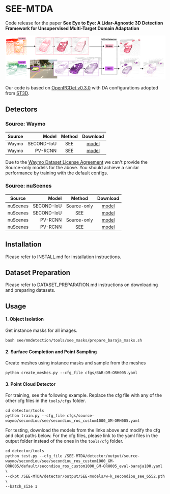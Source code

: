 # SEE-MTDA

Code release for the paper **See Eye to Eye: A Lidar-Agnostic 3D Detection Framework for Unsupervised Multi-Target Domain Adaptation**

![pipeline](./docs/pipeline.png)

Our code is based on [OpenPCDet v0.3.0](https://github.com/open-mmlab/OpenPCDet/tree/v0.3.0) with DA configurations adopted from [ST3D](https://github.com/CVMI-Lab/ST3D). 

## Detectors

### Source: Waymo
| Source | Model | Method | Download | 
|--------|------:|:------:|:--------:|
| Waymo | SECOND-IoU | SEE | [model](https://drive.google.com/file/d/1AP436Sq8XKM6sU8MchHgUKTKKgVavvQl/view?usp=sharing) |
| Waymo | PV-RCNN | SEE | [model](https://drive.google.com/file/d/1oaRA-LZelDKfU8eFii_h6VYeoYnXjAix/view?usp=sharing) |

Due to the [Waymo Dataset License Agreement](https://waymo.com/open/terms/) we can't provide the Source-only models for the above. You should achieve a similar performance by training with the default configs. 

### Source: nuScenes
| Source | Model | Method | Download | 
|--------|------:|:------:|:--------:|
| nuScenes | SECOND-IoU | Source-only | [model](https://drive.google.com/file/d/1ZDJqBWJzM-cfCYj_nrtRMNSXauv5enUz/view?usp=sharing) | 
| nuScenes | SECOND-IoU | SEE | [model](https://drive.google.com/file/d/1NkjttovNoNvktSFwJu-RCc6Qv4ErRsTf/view?usp=sharing) |
| nuScenes | PV-RCNN | Source-only | [model](https://drive.google.com/file/d/1vDEErtKlRWdmDM0bqaQhq9iQApR0Hl6C/view?usp=sharing) | 
| nuScenes | PV-RCNN | SEE | [model](https://drive.google.com/file/d/1NBBClCyapwf5vEds_XDGJqUV68RpIwJx/view?usp=sharing) |

## Installation
Please refer to INSTALL.md for installation instructions.

## Dataset Preparation
Please refer to DATASET_PREPARATION.md instructions on downloading and preparing datasets. 

## Usage

#### 1. Object Isolation
Get instance masks for all images. 
```
bash see/mmdetection/tools/see_masks/prepare_baraja_masks.sh
```

#### 2. Surface Completion and Point Sampling
Create meshes using instance masks and sample from the meshes
```
python create_meshes.py --cfg_file cfgs/BAR-DM-ORH005.yaml
```

#### 3. Point Cloud Detector 
For training, see the following example. Replace the cfg file with any of the other cfg files in the `tools/cfgs` folder. 
```
cd detector/tools
python train.py --cfg_file cfgs/source-waymo/secondiou/see/secondiou_ros_custom1000_GM-ORH005.yaml
```

For testing, download the models from the links above and modify the cfg and ckpt paths below. For the cfg files, please link to the yaml files in the output folder instead of the ones in the `tools/cfg` folder. 
```
cd detector/tools
python test.py --cfg_file /SEE-MTDA/detector/output/source-waymo/secondiou/see/secondiou_ros_custom1000_GM-ORH005/default/secondiou_ros_custom1000_GM-ORH005_eval-baraja100.yaml \
--ckpt /SEE-MTDA/detector/output/SEE-models/w-k_secondiou_see_6552.pth \
--batch_size 1
```
